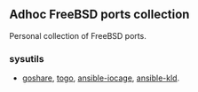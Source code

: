 ## Adhoc FreeBSD ports collection

Personal collection of FreeBSD ports.

### sysutils
- [goshare](https://gitlab.com/lcook/ports/tree/adhoc/sysutils/goshare), [togo](https://gitlab.com/lcook/ports/tree/adhoc/sysutils/togo), [ansible-iocage](https://gitlab.com/lcook/ports/tree/adhoc/sysutils/ansible-iocage), [ansible-kld](https://gitlab.com/lcook/ports/tree/adhoc/sysutils/ansible-kld).
